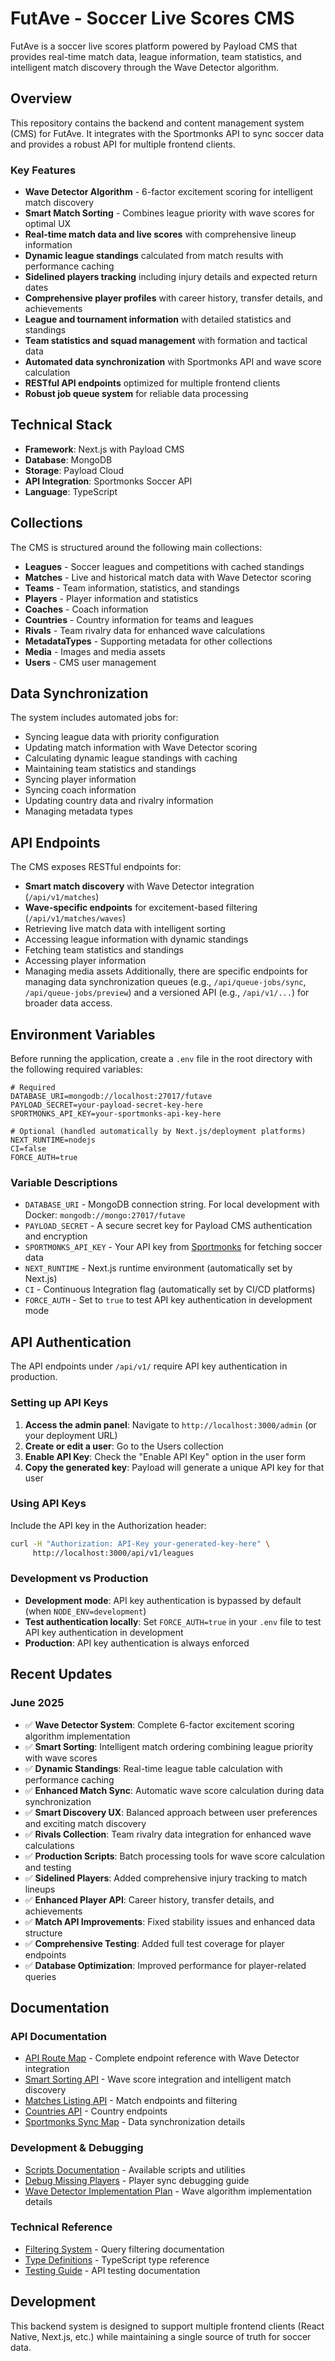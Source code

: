 # FutAve - Soccer Live Scores CMS

FutAve is a soccer live scores platform powered by Payload CMS that provides real-time match data, league information, team statistics, and intelligent match discovery through the Wave Detector algorithm.

## Overview

This repository contains the backend and content management system (CMS) for FutAve. It integrates with the Sportmonks API to sync soccer data and provides a robust API for multiple frontend clients.

### Key Features

- **Wave Detector Algorithm** - 6-factor excitement scoring for intelligent match discovery
- **Smart Match Sorting** - Combines league priority with wave scores for optimal UX
- **Real-time match data and live scores** with comprehensive lineup information
- **Dynamic league standings** calculated from match results with performance caching
- **Sidelined players tracking** including injury details and expected return dates
- **Comprehensive player profiles** with career history, transfer details, and achievements
- **League and tournament information** with detailed statistics and standings
- **Team statistics and squad management** with formation and tactical data
- **Automated data synchronization** with Sportmonks API and wave score calculation
- **RESTful API endpoints** optimized for multiple frontend clients
- **Robust job queue system** for reliable data processing

## Technical Stack

- **Framework**: Next.js with Payload CMS
- **Database**: MongoDB
- **Storage**: Payload Cloud
- **API Integration**: Sportmonks Soccer API
- **Language**: TypeScript

## Collections

The CMS is structured around the following main collections:

- **Leagues** - Soccer leagues and competitions with cached standings
- **Matches** - Live and historical match data with Wave Detector scoring
- **Teams** - Team information, statistics, and standings
- **Players** - Player information and statistics
- **Coaches** - Coach information
- **Countries** - Country information for teams and leagues
- **Rivals** - Team rivalry data for enhanced wave calculations
- **MetadataTypes** - Supporting metadata for other collections
- **Media** - Images and media assets
- **Users** - CMS user management

## Data Synchronization

The system includes automated jobs for:
- Syncing league data with priority configuration
- Updating match information with Wave Detector scoring
- Calculating dynamic league standings with caching
- Maintaining team statistics and standings
- Syncing player information
- Syncing coach information
- Updating country data and rivalry information
- Managing metadata types

## API Endpoints

The CMS exposes RESTful endpoints for:
- **Smart match discovery** with Wave Detector integration (`/api/v1/matches`)
- **Wave-specific endpoints** for excitement-based filtering (`/api/v1/matches/waves`)
- Retrieving live match data with intelligent sorting
- Accessing league information with dynamic standings
- Fetching team statistics and standings
- Accessing player information
- Managing media assets
Additionally, there are specific endpoints for managing data synchronization queues (e.g., `/api/queue-jobs/sync`, `/api/queue-jobs/preview`) and a versioned API (e.g., `/api/v1/...`) for broader data access.

## Environment Variables

Before running the application, create a `.env` file in the root directory with the following required variables:

```env
# Required
DATABASE_URI=mongodb://localhost:27017/futave
PAYLOAD_SECRET=your-payload-secret-key-here
SPORTMONKS_API_KEY=your-sportmonks-api-key-here

# Optional (handled automatically by Next.js/deployment platforms)
NEXT_RUNTIME=nodejs
CI=false
FORCE_AUTH=true
```

### Variable Descriptions

- `DATABASE_URI` - MongoDB connection string. For local development with Docker: `mongodb://mongo:27017/futave`
- `PAYLOAD_SECRET` - A secure secret key for Payload CMS authentication and encryption
- `SPORTMONKS_API_KEY` - Your API key from [Sportmonks](https://sportmonks.com/) for fetching soccer data
- `NEXT_RUNTIME` - Next.js runtime environment (automatically set by Next.js)
- `CI` - Continuous Integration flag (automatically set by CI/CD platforms)
- `FORCE_AUTH` - Set to `true` to test API key authentication in development mode

## API Authentication

The API endpoints under `/api/v1/` require API key authentication in production.

### Setting up API Keys

1. **Access the admin panel**: Navigate to `http://localhost:3000/admin` (or your deployment URL)
2. **Create or edit a user**: Go to the Users collection
3. **Enable API Key**: Check the "Enable API Key" option in the user form
4. **Copy the generated key**: Payload will generate a unique API key for that user

### Using API Keys

Include the API key in the Authorization header:

```bash
curl -H "Authorization: API-Key your-generated-key-here" \
     http://localhost:3000/api/v1/leagues
```

### Development vs Production

- **Development mode**: API key authentication is bypassed by default (when `NODE_ENV=development`)
- **Test authentication locally**: Set `FORCE_AUTH=true` in your `.env` file to test API key authentication in development
- **Production**: API key authentication is always enforced

## Recent Updates

### June 2025
- ✅ **Wave Detector System**: Complete 6-factor excitement scoring algorithm implementation
- ✅ **Smart Sorting**: Intelligent match ordering combining league priority with wave scores
- ✅ **Dynamic Standings**: Real-time league table calculation with performance caching
- ✅ **Enhanced Match Sync**: Automatic wave score calculation during data synchronization
- ✅ **Smart Discovery UX**: Balanced approach between user preferences and exciting match discovery
- ✅ **Rivals Collection**: Team rivalry data integration for enhanced wave calculations
- ✅ **Production Scripts**: Batch processing tools for wave score calculation and testing
- ✅ **Sidelined Players**: Added comprehensive injury tracking to match lineups
- ✅ **Enhanced Player API**: Career history, transfer details, and achievements
- ✅ **Match API Improvements**: Fixed stability issues and enhanced data structure
- ✅ **Comprehensive Testing**: Added full test coverage for player endpoints
- ✅ **Database Optimization**: Improved performance for player-related queries

## Documentation

### API Documentation
- [API Route Map](src/app/api/v1/documentation/api-route-map.md) - Complete endpoint reference with Wave Detector integration
- [Smart Sorting API](docs/smart-sorting-api.md) - Wave score integration and intelligent match discovery
- [Matches Listing API](src/app/api/v1/documentation/matches-listing-api.md) - Match endpoints and filtering
- [Countries API](src/app/api/v1/documentation/countries-api.md) - Country endpoints
- [Sportmonks Sync Map](src/app/api/v1/documentation/sportmonks-sync-map.md) - Data synchronization details

### Development & Debugging
- [Scripts Documentation](scripts/README.md) - Available scripts and utilities
- [Debug Missing Players](docs/DEBUG_MISSING_PLAYERS.md) - Player sync debugging guide
- [Wave Detector Implementation Plan](scripts/wave-detector-implementation-plan.md) - Wave algorithm implementation details

### Technical Reference
- [Filtering System](src/docs/filtering.md) - Query filtering documentation
- [Type Definitions](src/types/README.md) - TypeScript type reference
- [Testing Guide](src/app/api/__tests__/README.md) - API testing documentation

## Development

This backend system is designed to support multiple frontend clients (React Native, Next.js, etc.) while maintaining a single source of truth for soccer data.
